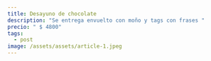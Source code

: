 ```yaml
---
title: Desayuno de chocolate
description: "Se entrega envuelto con moño y tags con frases "
precio: " $ 4800"
tags:
  - post
image: /assets/assets/article-1.jpeg
---
```

